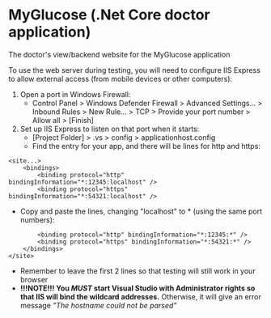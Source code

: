 # MyGlucose (.Net Core doctor application)
The doctor's view/backend website for the MyGlucose application

To use the web server during testing, you will need to configure IIS Express to allow external access (from mobile devices or other computers):
1. Open a port in Windows Firewall:
   - Control Panel > Windows Defender Firewall > Advanced Settings… > Inbound Rules > New Rule… > TCP > Provide your port number > Allow all > [Finish]
2. Set up IIS Express to listen on that port when it starts:
   - [Project Folder] > .vs > config > applicationhost.config
   - Find the entry for your app, and there will be lines for http and https:
```
<site...>
	<bindings>
		<binding protocol="http" bindingInformation="*:12345:localhost" />
		<binding protocol="https" bindingInformation="*:54321:localhost" />
```

   - Copy and paste the lines, changing "localhost" to * (using the same port numbers):

```
		<binding protocol="http" bindingInformation="*:12345:*" />
		<binding protocol="https" bindingInformation="*:54321:*" />
	</bindings>
</site>
```
   - Remember to leave the first 2 lines so that testing will still work in your browser
   - **!!!NOTE!!! You _MUST_ start Visual Studio with Administrator rights so that IIS will bind the wildcard addresses.** Otherwise, it will give an error message _"The hostname could not be parsed"_
